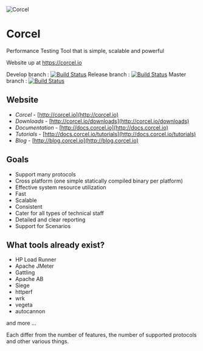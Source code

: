 ![Corcel](http://docs.corcel.io/images/corcel-logo.png)

# Corcel

Performance Testing Tool that is simple, scalable and powerful

Website up at https://corcel.io

Develop branch : [![Build Status](https://travis-ci.org/guzzlerio/corcel.svg?branch=develop)](https://travis-ci.org/guzzlerio/corcel)
Release branch : [![Build Status](https://travis-ci.org/guzzlerio/corcel.svg?branch=release)](https://travis-ci.org/guzzlerio/corcel)
Master branch   : [![Build Status](https://travis-ci.org/guzzlerio/corcel.svg?branch=master)](https://travis-ci.org/guzzlerio/corcel)

## Website

- *Corcel* - [http://corcel.io](http://corcel.io)
- *Downloads* - [http://corcel.io/downloads](http://corcel.io/downloads)
- *Documentation* - [http://docs.corcel.io](http://docs.corcel.io)
- *Tutorials* - [http://docs.corcel.io/tutorials](http://docs.corcel.io/tutorials)
- *Blog* - [http://blog.corcel.io](http://blog.corcel.io)

## Goals

 - Support many protocols
 - Cross platform (one simple statically compiled binary per platform)
 - Effective system resource utilization
 - Fast
 - Scalable
 - Consistent
 - Cater for all types of technical staff
 - Detailed and clear reporting
 - Support for Scenarios

## What tools already exist?

 - HP Load Runner
 - Apache JMeter
 - Gattling
 - Apache AB
 - Siege
 - httperf
 - wrk
 - vegeta
 - autocannon

and more ...

Each differ from the number of features, the number of supported protocols and other various things. 


